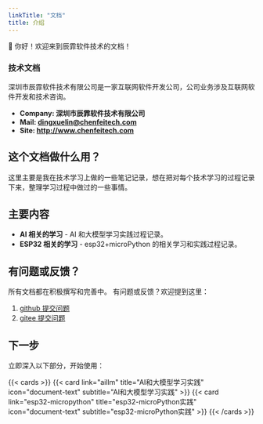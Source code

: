 ```yaml
---
linkTitle: "文档"
title: 介绍
---
```


👋 你好！欢迎来到辰霏软件技术的文档！

### 技术文档
深圳市辰霏软件技术有限公司是一家互联网软件开发公司，公司业务涉及互联网软件开发和技术咨询。

* **Company: 深圳市辰霏软件技术有限公司** 
* **Mail: dingxuelin@chenfeitech.com**
* **Site: http://www.chenfeitech.com**


## 这个文档做什么用？

这里主要是我在技术学习上做的一些笔记记录，想在把对每个技术学习的过程记录下来，整理学习过程中做过的一些事情。

## 主要内容

- **AI 相关的学习** - AI 和大模型学习实践过程记录。
- **ESP32 相关的学习** - esp32+microPython 的相关学习和实践过程记录。

## 有问题或反馈？

  所有文档都在积极撰写和完善中。
  有问题或反馈？欢迎提到这里：
  1. [github 提交问题](https://github.com/helight/hxblog/issues)
  2. [gitee 提交问题](https://gitee.com/helight/hxblog/issues)

## 下一步

立即深入以下部分，开始使用：

{{< cards >}}
  {{< card link="aillm" title="AI和大模型学习实践" icon="document-text" subtitle="AI和大模型学习实践" >}}
  {{< card link="esp32-micropython" title="esp32-microPython实践" icon="document-text" subtitle="esp32-microPython实践" >}}
{{< /cards >}}


